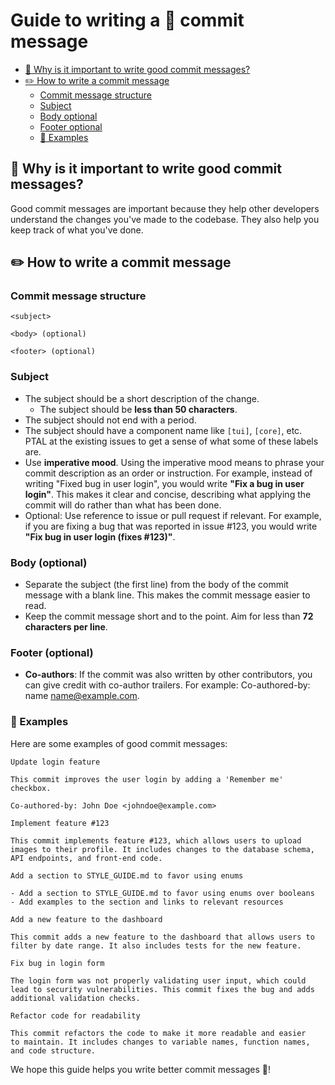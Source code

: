 # Guide to writing a 📝 commit message

<a id="markdown-guide-to-writing-a-%F0%9F%93%9D-commit-message" name="guide-to-writing-a-%F0%9F%93%9D-commit-message"></a>

<!-- TOC -->

- [🎈 Why is it important to write good commit messages?](#-why-is-it-important-to-write-good-commit-messages)
- [✏️ How to write a commit message](#-how-to-write-a-commit-message)
  - [Commit message structure](#commit-message-structure)
  - [Subject](#subject)
  - [Body optional](#body-optional)
  - [Footer optional](#footer-optional)
  - [🌺 Examples](#-examples)

<!-- /TOC -->

## 🎈 Why is it important to write good commit messages?

<a id="markdown-%F0%9F%8E%88-why-is-it-important-to-write-good-commit-messages%3F" name="%F0%9F%8E%88-why-is-it-important-to-write-good-commit-messages%3F"></a>

Good commit messages are important because they help other developers understand the changes you've
made to the codebase. They also help you keep track of what you've done.

## ✏️ How to write a commit message

<a id="markdown-%E2%9C%8F%EF%B8%8F-how-to-write-a-commit-message" name="%E2%9C%8F%EF%B8%8F-how-to-write-a-commit-message"></a>

### Commit message structure

<a id="markdown-commit-message-structure" name="commit-message-structure"></a>

```
<subject>

<body> (optional)

<footer> (optional)
```

### Subject

<a id="markdown-subject" name="subject"></a>

- The subject should be a short description of the change.
  - The subject should be **less than 50 characters**.
- The subject should not end with a period.
- The subject should have a component name like `[tui]`, `[core]`, etc.
  PTAL at the existing issues to get a sense of what some of these labels are.
- Use **imperative mood**. Using the imperative mood means to phrase your commit description as an
  order or instruction. For example, instead of writing "Fixed bug in user login", you would write
  **"Fix a bug in user login"**. This makes it clear and concise, describing what applying the
  commit will do rather than what has been done.
- Optional: Use reference to issue or pull request if relevant. For example, if you are fixing a bug
  that was reported in issue #123, you would write **"Fix bug in user login (fixes #123)"**.

### Body (optional)

<a id="markdown-body-optional" name="body-optional"></a>

- Separate the subject (the first line) from the body of the commit message with a blank line. This
  makes the commit message easier to read.
- Keep the commit message short and to the point. Aim for less than **72 characters per line**.

### Footer (optional)

<a id="markdown-footer-optional" name="footer-optional"></a>

- **Co-authors**: If the commit was also written by other contributors, you can give credit with
  co-author trailers. For example: Co-authored-by: name <name@example.com>.

### 🌺 Examples

<a id="markdown-%F0%9F%8C%BA-examples" name="%F0%9F%8C%BA-examples"></a>

Here are some examples of good commit messages:

```
Update login feature

This commit improves the user login by adding a 'Remember me' checkbox.

Co-authored-by: John Doe <johndoe@example.com>
```

```
Implement feature #123

This commit implements feature #123, which allows users to upload
images to their profile. It includes changes to the database schema,
API endpoints, and front-end code.
```

```
Add a section to STYLE_GUIDE.md to favor using enums

- Add a section to STYLE_GUIDE.md to favor using enums over booleans
- Add examples to the section and links to relevant resources
```

```
Add a new feature to the dashboard

This commit adds a new feature to the dashboard that allows users to
filter by date range. It also includes tests for the new feature.
```

```
Fix bug in login form

The login form was not properly validating user input, which could
lead to security vulnerabilities. This commit fixes the bug and adds
additional validation checks.
```

```
Refactor code for readability

This commit refactors the code to make it more readable and easier
to maintain. It includes changes to variable names, function names,
and code structure.
```

We hope this guide helps you write better commit messages 🎉!
